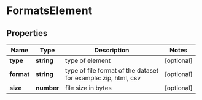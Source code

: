 # FormatsElement

## Properties

| Name | Type | Description | Notes |
|------------ | ------------- | ------------- | -------------|
**type** | **string** | type of element |[optional]|
**format** | **string** | type of file format of the dataset<br>for example: zip, html, csv |[optional]|
**size** | **number** | file size in bytes |[optional]|